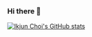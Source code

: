 ### Hi there 👋

<!--
**no-ikjun/no-ikjun** is a ✨ _special_ ✨ repository because its `README.md` (this file) appears on your GitHub profile.

Here are some ideas to get you started:

- 🔭 I’m currently working on ...
- 🌱 I’m currently learning ...
- 👯 I’m looking to collaborate on ...
- 🤔 I’m looking for help with ...
- 💬 Ask me about ...
- 📫 How to reach me: ...
- 😄 Pronouns: ...
- ⚡ Fun fact: ...
-->

[![Ikjun Choi's GitHub stats](https://github-readme-stats.vercel.app/api?username=no-ikjun&count_private=true)](https://github.com/no-ikjun/no-ikjun)
